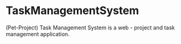 # TaskManagementSystem
(Pet-Project) Task Management System is a web - project and task management application.

